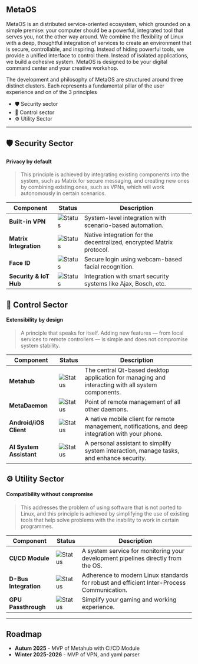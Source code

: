## MetaOS ##
MetaOS is an distributed service-oriented ecosystem, which grounded on a simple premise: your computer should be a powerful, integrated tool that serves you, not the other way around. We combine the flexibility of Linux with a deep, thoughtful integration of services to create an environment that is secure, controllable, and inspiring.
Instead of hiding powerful tools, we provide a unified interface to control them. Instead of isolated applications, we build a cohesive system. MetaOS is designed to be your digital command center and your creative workshop.

The development and philosophy of MetaOS are structured around three distinct clusters. Each represents a fundamental pillar of the user experience and on of the 3 principles
- 🛡️ Security sector 
- 📲 Control sector
- ⚙️ Utility Sector
---

## 🛡️ Security Sector ##

#### Privacy by default #### 
> This principle is achieved by integrating existing components into the system, such as Matrix for secure messaging, and creating new ones by combining existing ones, such as VPNs, which will work autonomously in certain scenarios.

| Component | Status | Description |
|---|---|---|
| **Built-in VPN** | ![Status](https://img.shields.io/badge/status-planned-lightgrey) | System-level integration with scenario-based automation. |
| **Matrix Integration** | ![Status](https://img.shields.io/badge/status-planned-lightgrey) | Native integration for the decentralized, encrypted Matrix protocol. |
| **Face ID** | ![Status](https://img.shields.io/badge/status-planned-lightgrey) | Secure login using webcam-based facial recognition. |
| **Security & IoT Hub**| ![Status](https://img.shields.io/badge/status-planned-lightgrey) | Integration with smart security systems like Ajax, Bosch, etc. |

## 📱 Control Sector ##

#### Extensibility by design ####

> A principle that speaks for itself. Adding new features — from local services to remote controllers — is simple and does not compromise system stability.

| Component | Status | Description |
|---|---|---|
|**Metahub** | ![Status](https://img.shields.io/badge/status-in%20progress-yellow)|The central Qt-based desktop application for managing and interacting with all system components. 
|**MetaDaemon**| ![Status](https://img.shields.io/badge/status-in%20progress-yellow) | Point of remote management of all other daemons.
|**Android/iOS Client**| ![Status](https://img.shields.io/badge/status-in%20progress-yellow) | A native mobile client for remote management, notifications, and deep integration with your phone.
| **AI System Assistant** | ![Status](https://img.shields.io/badge/status-planned-lightgrey) | A personal assistant to simplify system interaction, manage tasks, and enhance security. 

## ⚙️ Utility Sector ##

#### Compatibility without compromise ####

> This addresses the problem of using software that is not ported to Linux, and this principle is achieved by simplifying the use of existing tools that help solve problems with the inability to work in certain programmes.

| Component | Status | Description |
|---|---|---|
|**CI/CD Module** | ![Status](https://img.shields.io/badge/status-in%20progress-yellow)| A system service for monitoring your development pipelines directly from the OS. 
|**D-Bus Integration** | ![Status](https://img.shields.io/badge/status-in%20progress-yellow)| Adherence to modern Linux standards for robust and efficient Inter-Process Communication.
|**GPU Passthrough** | ![Status](https://img.shields.io/badge/status-planned-lightgrey) | Simplify your gaming and working experience.
---

## Roadmap ##

- **Autum 2025** - MVP of Metahub with Ci/CD Module
- **Winter 2025-2026** - MVP of VPN, and yaml parser

